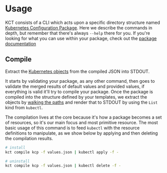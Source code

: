 # Usage

KCT consists of a CLI which acts upon a specific directory structure named [Kubernetes Configuration Package][kcp]. Here we describe the commands in depth, but remember that there's always `--help` there for you. If you're looking for what you can use within your package, check out the [package documentation][kcp]

<a name="compile"></a>

## Compile

Extract the [Kubernetes objects][compile-objects] from the compiled JSON into STDOUT.

It starts by validating your package, as any other command, then goes to validate the merged results of default values and provided values, if everything is valid it'll try to compile your package. Once the package is compiled into the structure defined by your templates, we extract the objects by [walking the paths][kcp-objects] and render that to STDOUT by using the `List` kind from `kubectl`.

The compilation lives at the core because it's how a package becomes a set of resources, so it's our main focus and most primitive resource. The most basic usage of this command is to feed `kubectl` with the resource definitions to manipulate, as we show below by applying and then deleting the compilation results.

``` bash
# install
kct compile kcp -f values.json | kubectl apply -f -

# uninstall
kct compile kcp -f values.json | kubectl delete -f -
```

[compile-objects]: https://kubernetes.io/docs/concepts/overview/working-with-objects/kubernetes-objects/
[kcp-objects]: ./kcp.md#objects
[kcp]: ./kcp.md

